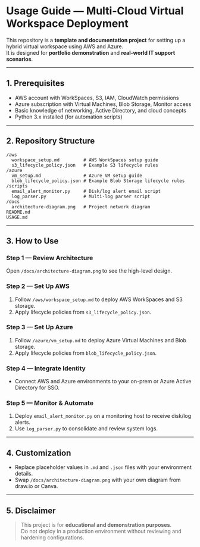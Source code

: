 # Usage Guide — Multi-Cloud Virtual Workspace Deployment

This repository is a **template and documentation project** for setting up a hybrid virtual workspace using AWS and Azure.  
It is designed for **portfolio demonstration** and **real-world IT support scenarios**.

---

## 1. Prerequisites
- AWS account with WorkSpaces, S3, IAM, CloudWatch permissions  
- Azure subscription with Virtual Machines, Blob Storage, Monitor access  
- Basic knowledge of networking, Active Directory, and cloud concepts  
- Python 3.x installed (for automation scripts)

---

## 2. Repository Structure
```
/aws
  workspace_setup.md         # AWS WorkSpaces setup guide
  s3_lifecycle_policy.json   # Example S3 lifecycle rules
/azure
  vm_setup.md                # Azure VM setup guide
  blob_lifecycle_policy.json # Example Blob Storage lifecycle rules
/scripts
  email_alert_monitor.py     # Disk/log alert email script
  log_parser.py              # Multi-log parser script
/docs
  architecture-diagram.png   # Project network diagram
README.md
USAGE.md
```

---

## 3. How to Use

### Step 1 — Review Architecture
Open `/docs/architecture-diagram.png` to see the high-level design.

### Step 2 — Set Up AWS
1. Follow `/aws/workspace_setup.md` to deploy AWS WorkSpaces and S3 storage.  
2. Apply lifecycle policies from `s3_lifecycle_policy.json`.

### Step 3 — Set Up Azure
1. Follow `/azure/vm_setup.md` to deploy Azure Virtual Machines and Blob storage.  
2. Apply lifecycle policies from `blob_lifecycle_policy.json`.

### Step 4 — Integrate Identity
- Connect AWS and Azure environments to your on-prem or Azure Active Directory for SSO.

### Step 5 — Monitor & Automate
1. Deploy `email_alert_monitor.py` on a monitoring host to receive disk/log alerts.  
2. Use `log_parser.py` to consolidate and review system logs.

---

## 4. Customization
- Replace placeholder values in `.md` and `.json` files with your environment details.  
- Swap `/docs/architecture-diagram.png` with your own diagram from draw.io or Canva.  

---

## 5. Disclaimer
> This project is for **educational and demonstration purposes**.  
> Do not deploy in a production environment without reviewing and hardening configurations.
